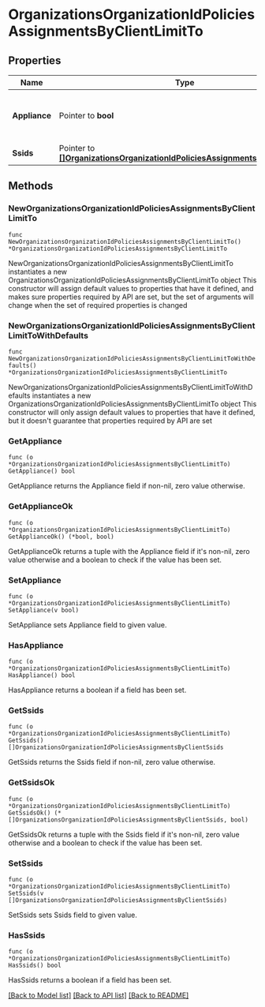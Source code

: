# OrganizationsOrganizationIdPoliciesAssignmentsByClientLimitTo

## Properties

Name | Type | Description | Notes
------------ | ------------- | ------------- | -------------
**Appliance** | Pointer to **bool** | true if policy is applied to the appliance | [optional] 
**Ssids** | Pointer to [**[]OrganizationsOrganizationIdPoliciesAssignmentsByClientSsids**](OrganizationsOrganizationIdPoliciesAssignmentsByClientSsids.md) | ssids | [optional] 

## Methods

### NewOrganizationsOrganizationIdPoliciesAssignmentsByClientLimitTo

`func NewOrganizationsOrganizationIdPoliciesAssignmentsByClientLimitTo() *OrganizationsOrganizationIdPoliciesAssignmentsByClientLimitTo`

NewOrganizationsOrganizationIdPoliciesAssignmentsByClientLimitTo instantiates a new OrganizationsOrganizationIdPoliciesAssignmentsByClientLimitTo object
This constructor will assign default values to properties that have it defined,
and makes sure properties required by API are set, but the set of arguments
will change when the set of required properties is changed

### NewOrganizationsOrganizationIdPoliciesAssignmentsByClientLimitToWithDefaults

`func NewOrganizationsOrganizationIdPoliciesAssignmentsByClientLimitToWithDefaults() *OrganizationsOrganizationIdPoliciesAssignmentsByClientLimitTo`

NewOrganizationsOrganizationIdPoliciesAssignmentsByClientLimitToWithDefaults instantiates a new OrganizationsOrganizationIdPoliciesAssignmentsByClientLimitTo object
This constructor will only assign default values to properties that have it defined,
but it doesn't guarantee that properties required by API are set

### GetAppliance

`func (o *OrganizationsOrganizationIdPoliciesAssignmentsByClientLimitTo) GetAppliance() bool`

GetAppliance returns the Appliance field if non-nil, zero value otherwise.

### GetApplianceOk

`func (o *OrganizationsOrganizationIdPoliciesAssignmentsByClientLimitTo) GetApplianceOk() (*bool, bool)`

GetApplianceOk returns a tuple with the Appliance field if it's non-nil, zero value otherwise
and a boolean to check if the value has been set.

### SetAppliance

`func (o *OrganizationsOrganizationIdPoliciesAssignmentsByClientLimitTo) SetAppliance(v bool)`

SetAppliance sets Appliance field to given value.

### HasAppliance

`func (o *OrganizationsOrganizationIdPoliciesAssignmentsByClientLimitTo) HasAppliance() bool`

HasAppliance returns a boolean if a field has been set.

### GetSsids

`func (o *OrganizationsOrganizationIdPoliciesAssignmentsByClientLimitTo) GetSsids() []OrganizationsOrganizationIdPoliciesAssignmentsByClientSsids`

GetSsids returns the Ssids field if non-nil, zero value otherwise.

### GetSsidsOk

`func (o *OrganizationsOrganizationIdPoliciesAssignmentsByClientLimitTo) GetSsidsOk() (*[]OrganizationsOrganizationIdPoliciesAssignmentsByClientSsids, bool)`

GetSsidsOk returns a tuple with the Ssids field if it's non-nil, zero value otherwise
and a boolean to check if the value has been set.

### SetSsids

`func (o *OrganizationsOrganizationIdPoliciesAssignmentsByClientLimitTo) SetSsids(v []OrganizationsOrganizationIdPoliciesAssignmentsByClientSsids)`

SetSsids sets Ssids field to given value.

### HasSsids

`func (o *OrganizationsOrganizationIdPoliciesAssignmentsByClientLimitTo) HasSsids() bool`

HasSsids returns a boolean if a field has been set.


[[Back to Model list]](../README.md#documentation-for-models) [[Back to API list]](../README.md#documentation-for-api-endpoints) [[Back to README]](../README.md)


